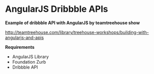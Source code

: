 AngularJS Dribbble APIs
=======================

**Example of dribbble API with AngularJS by teamtreehouse show**


http://teamtreehouse.com/library/treehouse-workshops/building-with-angularjs-and-apis

**Requirements**

- AngularJS Library
- Foundation Zurb
- Dribbble API
